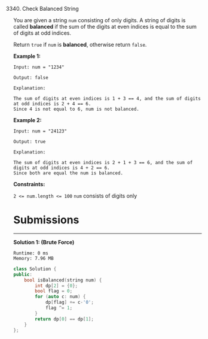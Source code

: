 3340. Check Balanced String

You are given a string `num` consisting of only digits. A string of digits is called **balanced** if the sum of the digits at even indices is equal to the sum of digits at odd indices.

Return `true` if `num` is **balanced**, otherwise return `false`.

 

**Example 1:**
```
Input: num = "1234"

Output: false

Explanation:

The sum of digits at even indices is 1 + 3 == 4, and the sum of digits at odd indices is 2 + 4 == 6.
Since 4 is not equal to 6, num is not balanced.
```

**Example 2:**
```
Input: num = "24123"

Output: true

Explanation:

The sum of digits at even indices is 2 + 1 + 3 == 6, and the sum of digits at odd indices is 4 + 2 == 6.
Since both are equal the num is balanced.
```

**Constraints:**

`2 <= num.length <= 100`
`num` consists of digits only

# Submissions
---
**Solution 1: (Brute Force)**
```
Runtime: 0 ms
Memory: 7.96 MB
```
```c++
class Solution {
public:
    bool isBalanced(string num) {
        int dp[2] = {0};
        bool flag = 0;
        for (auto c: num) {
            dp[flag] += c-'0';
            flag ^= 1;
        }
        return dp[0] == dp[1];
    }
};
```
